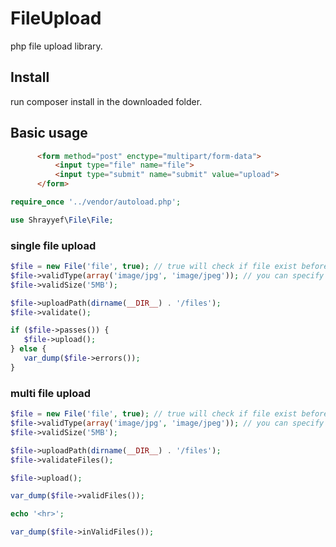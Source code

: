 # FileUpload
php file upload library.

## Install
run composer install in the downloaded folder.

## Basic usage

```html
      <form method="post" enctype="multipart/form-data">
          <input type="file" name="file">
          <input type="submit" name="submit" value="upload">
      </form>
```

```php
require_once '../vendor/autoload.php';

use Shrayyef\File\File;

```

### single file upload

```php
$file = new File('file', true); // true will check if file exist before uploading
$file->validType(array('image/jpg', 'image/jpeg')); // you can specify any type you want
$file->validSize('5MB');

$file->uploadPath(dirname(__DIR__) . '/files');
$file->validate();

if ($file->passes()) {
   $file->upload();
} else {
   var_dump($file->errors());   
}

```

### multi file upload

```php
$file = new File('file', true); // true will check if file exist before uploading
$file->validType(array('image/jpg', 'image/jpeg')); // you can specify any type you want
$file->validSize('5MB');

$file->uploadPath(dirname(__DIR__) . '/files');
$file->validateFiles();

$file->upload();

var_dump($file->validFiles());

echo '<hr>';

var_dump($file->inValidFiles());

```

 
